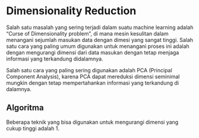 # Dimensionality Reduction

Salah satu masalah yang sering terjadi dalam suatu machine learning adalah “Curse of Dimensionality problem”, di mana mesin kesulitan dalam menangani sejumlah masukan data dengan dimesi yang sangat tinggi. Salah satu cara yang paling umum digunakan untuk menangani proses ini adalah dengan mengurangi dimensi dari data masukan dengan tetap menjaga informasi yang terkandung didalamnya. 

Salah satu cara yang paling sering digunakan adalah PCA (Principal Component Analysis), karena PCA dapat mereduksi dimensi seminimal mungkin dengan tetap mempertahankan informasi yang terkandung di dalamnya.

## Algoritma
Beberapa teknik yang bisa digunakan untuk mengurangi dimensi yang cukup tinggi adalah
1. 
